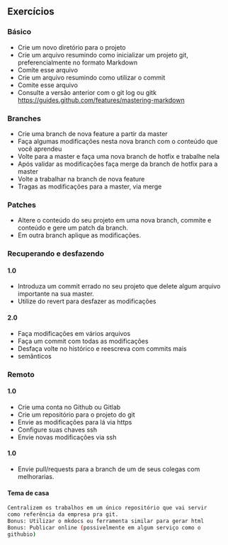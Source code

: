 Exercícios
----------


### Básico
<!--{{{-->
- Crie um novo diretório para o projeto
- Crie um arquivo resumindo como inicializar um projeto git, preferencialmente no formato Markdown
- Comite esse arquivo
- Crie um arquivo resumindo como utilizar o commit
- Comite esse arquivo
- Consulte a versão anterior com o git log ou gitk
https://guides.github.com/features/mastering-markdown
<!--}}} -->

### Branches
<!-- {{{ -->

- Crie uma branch de nova feature a partir da master
- Faça algumas modificações nesta nova branch com o conteúdo que você aprendeu
- Volte para a master e faça uma nova branch de hotfix e trabalhe nela
- Após validar as modificações faça merge da branch de hotfix para a master
- Volte a trabalhar na branch de nova feature
- Tragas as modificações para a master, via merge

<!-- }}} -->

### Patches
<!-- {{{ -->
- Altere o conteúdo do seu projeto em uma nova branch, commite e
conteúdo e gere um patch da branch.
- Em outra branch aplique as modificações.
<!-- }}} -->

### Recuperando e desfazendo

#### 1.0
<!-- {{{ -->
- Introduza um commit errado no seu projeto que delete algum
arquivo importante na sua master.
- Utilize do revert para desfazer as modificações
<!-- }}} -->

#### 2.0
<!-- {{{ -->
- Faça modificações em vários arquivos
- Faça um commit com todas as modificações
- Desfaça volte no histórico e reescreva com commits mais
- semânticos
<!-- }}} -->


### Remoto

#### 1.0
<!-- {{{ -->
- Crie uma conta no Github ou Gitlab
- Crie um repositório para o projeto do git
- Envie as modificações para lá via https
- Configure suas chaves ssh
- Envie novas modificações via ssh

<!-- }}} -->

#### 1.0
<!-- {{{ -->
- Envie pull/requests para a branch de um de seus colegas com
melhorarias.
<!-- }}} -->

#### Tema de casa

<!-- {{{ -->

```sh
Centralizem os trabalhos em um único repositório que vai servir
como referência da empresa pra git.
Bonus: Utilizar o mkdocs ou ferramenta similar para gerar html
Bonus: Publicar online (possivelmente em algum serviço como o
githubio)

```

<!-- }}} -->
